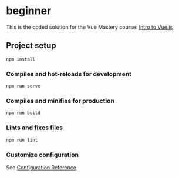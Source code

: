 # beginner

This is the coded solution for the Vue Mastery course: [Intro to Vue.js](https://www.vuemastery.com/courses/intro-to-vue-js)

## Project setup
```
npm install
```

### Compiles and hot-reloads for development
```
npm run serve
```

### Compiles and minifies for production
```
npm run build
```

### Lints and fixes files
```
npm run lint
```

### Customize configuration
See [Configuration Reference](https://cli.vuejs.org/config/).
